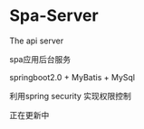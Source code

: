 # Spa-Server
The api server

spa应用后台服务

springboot2.0 + MyBatis + MySql

利用spring security 实现权限控制

正在更新中
